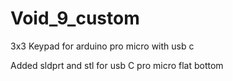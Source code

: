# Void_9_custom
3x3 Keypad for arduino pro micro with usb c


Added sldprt and stl for usb C pro micro flat bottom

